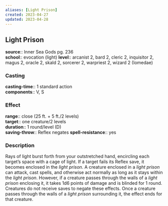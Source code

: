 ```yaml
---
aliases: [Light Prison]
created: 2023-04-27
updated: 2023-04-28
---
```


## Light Prison

**source**:: Inner Sea Gods pg. 236  
**school**:: evocation (light)
**level**:: arcanist 2, bard 2, cleric 2, inquisitor 2, magus 2, oracle 2, skald 2, sorcerer 2, warpriest 2, wizard 2 (Iomedae)

### Casting

**casting-time**:: 1 standard action  
**components**:: V, S

### Effect

**range**:: close (25 ft. + 5 ft./2 levels)  
**target**:: one creature/2 levels  
**duration**:: 1 round/level (D)  
**saving-throw**:: Reflex negates
**spell-resistance**:: yes

### Description

Rays of light burst forth from your outstretched hand, encircling each target’s space with a cage of light. If a target fails its Reflex save, it becomes enclosed in the *light prison*. A creature enclosed in a *light prison* can attack, cast spells, and otherwise act normally as long as it stays within the *light prison*. However, if a creature passes through the walls of a *light prison* enclosing it, it takes 1d6 points of damage and is blinded for 1 round. Creatures do not receive saves to negate these effects. Once a creature passes through the walls of a *light prison* surrounding it, the effect ends for that creature.
